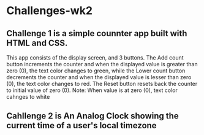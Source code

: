 # Challenges-wk2

## Challenge 1 is a simple counnter app built with HTML and CSS. 
This app consists of the display screen, and 3 buttons.
The Add count button increments the counter and when the displayed value is greater than zero (0), the text color changes to green, while the
Lower count button decrements the counter and when the displayed value is lesser than zero (0), the text color changes to red. The Reset button resets back the counter 
to initial value of zero (0).
Note: When value is at zero (0), text color cahnges to white

## Cahllenge 2 is An Analog Clock showing the current time of a user's local timezone
